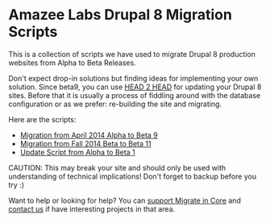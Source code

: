 Amazee Labs Drupal 8 Migration Scripts
==========

This is a collection of scripts we have used to migrate Drupal 8 production websites from Alpha to Beta Releases.

Don't expect drop-in solutions but finding ideas for implementing your own solution. Since beta9, you can use [HEAD 2 HEAD](https://www.drupal.org/project/head2head) for updating your Drupal 8 sites. Before that it is usually a process of fiddling around with the database configuration or as we prefer: re-building the site and migrating.

Here are the scripts:

* [Migration from April 2014 Alpha to Beta 9](migrate_alpha_beta9.php)
* [Migration from Fall 2014 Beta to Beta 11](migrate_alpha_beta11.php)
* [Update Script from Alpha to Beta 1](update_alpha_beta1.php)

CAUTION: This may break your site and should only be used with understanding of technical implications! Don't forget to backup before you try :)

Want to help or looking for help? You can [support Migrate in Core](https://groups.drupal.org/node/422253) and [contact us](http://www.amazeelabs.com/en/contact) if have interesting projects in that area.
